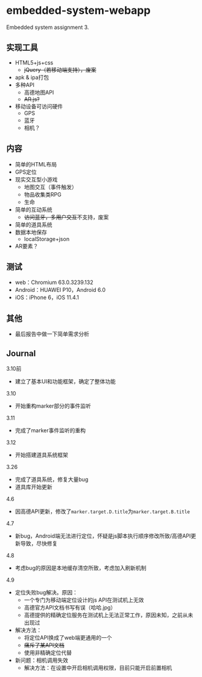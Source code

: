 # embedded-system-webapp
Embedded system assignment 3.

## 实现工具
* HTML5+js+css
    * <del>jQuery（若移动端支持），废案</del>
* apk & ipa打包
* 多种API
    * 高德地图API
    * <del>AR.js?</del>
* 移动设备可访问硬件
    * GPS
    * 蓝牙
    * 相机？

## 内容
* 简单的HTML布局
* GPS定位
* 现实交互型小游戏
    * 地图交互（事件触发）
    * 物品收集类RPG
    * 生命
* 简单的互动系统
    * <del>访问蓝牙，多用户交互</del>不支持，废案
* 简单的道具系统
* 数据本地保存
    * localStorage+json
* AR要素？

## 测试
* web：Chromium 63.0.3239.132
* Android：HUAWEI P10，Android 6.0
* iOS：iPhone 6，iOS 11.4.1

## 其他
* 最后报告中做一下简单需求分析

## Journal
3.10前
* 建立了基本UI和功能框架，确定了整体功能

3.10
* 开始重构marker部分的事件监听

3.11
* 完成了marker事件监听的重构

3.12
* 开始搭建道具系统框架

3.26
* 完成了道具系统，修复大量bug
* 道具库开始更新

4.6
* 因高德API更新，修改了`marker.target.D.title`为`marker.target.B.title`

4.7
* 新bug，Android端无法进行定位，怀疑是js脚本执行顺序修改所致/高德API更新导致，尽快修复

4.8
* 考虑bug的原因是本地缓存清空所致，考虑加入刷新机制

4.9
* 定位失败bug解决。原因：
    * 一个专门为移动端定位设计的js API在测试机上无效
    * 高德官方API文档书写有误（哈哈.jpg）
    * 高德提供的精确定位服务在测试机上无法正常工作，原因未知，之前从未出现过
* 解决方法：
    * 将定位API换成了web端更通用的一个
    * <del>痛斥了某API文档</del>
    * 使用非精确定位代替
* 新问题：相机调用失效
    * 解决方法：在设置中开启相机调用权限，目前只能开启前置相机